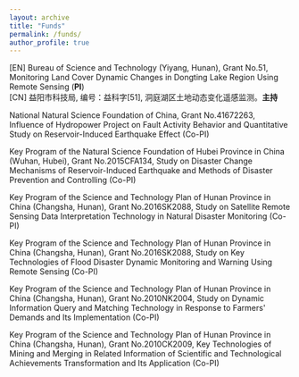 ```yaml
---
layout: archive
title: "Funds"
permalink: /funds/
author_profile: true
---
```


[EN] Bureau of Science and Technology (Yiyang, Hunan), Grant No.51, Monitoring Land Cover Dynamic Changes in Dongting Lake Region Using Remote Sensing (<b>PI</b>)<br>
[CN] 益阳市科技局, 编号：益科字[51], 洞庭湖区土地动态变化遥感监测。<b>主持</b>

National Natural Science Foundation of China, Grant No.41672263, Influence of Hydropower Project on Fault Activity Behavior and Quantitative Study on Reservoir-Induced Earthquake Effect (Co-PI)

Key Program of the Natural Science Foundation of Hubei Province in China (Wuhan, Hubei), Grant No.2015CFA134, Study on Disaster Change Mechanisms of Reservoir-Induced Earthquake and Methods of Disaster Prevention and Controlling (Co-PI)

Key Program of the Science and Technology Plan of Hunan Province in China (Changsha, Hunan), Grant No.2016SK2088, Study on Satellite Remote Sensing Data Interpretation Technology in Natural Disaster Monitoring (Co-PI)

Key Program of the Science and Technology Plan of Hunan Province in China (Changsha, Hunan), Grant No.2016SK2088, Study on Key Technologies of Flood Disaster Dynamic Monitoring and Warning Using Remote Sensing (Co-PI)

Key Program of the Science and Technology Plan of Hunan Province in China (Changsha, Hunan), Grant No.2010NK2004, Study on Dynamic Information Query and Matching Technology in Response to Farmers' Demands and Its Implementation (Co-PI)

Key Program of the Science and Technology Plan of Hunan Province in China (Changsha, Hunan), Grant No.2010CK2009, Key Technologies of Mining and Merging in Related Information of Scientific and Technological Achievements Transformation and Its Application (Co-PI)
